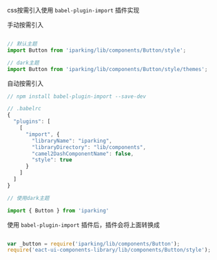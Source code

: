 css按需引入使用 `babel-plugin-import` 插件实现

手动按需引入

```js

// 默认主题
import Button from 'iparking/lib/components/Button/style';

// dark主题
import Button from 'iparking/lib/components/Button/style/themes';
```

自动按需引入

```js
// npm install babel-plugin-import --save-dev

// .babelrc
{
  "plugins": [
    [
      "import", {
        "libraryName": "iparking",
        "libraryDirectory": "lib/components",
        "camel2DashComponentName": false,
        "style": true
      }
    ]
  ]
}

// 使用dark主题
```

```js
import { Button } from 'iparking'
```

使用 `babel-plugin-import` 插件后，插件会将上面转换成

```js

var _button = require('iparking/lib/components/Button');
require('eact-ui-components-library/lib/components/Button/style');
```
